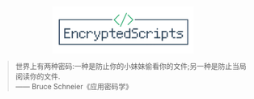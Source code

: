 <p align="center"><img align="center" width="280" src="./.github/logo.svg"/></p>

> 世界上有两种密码:一种是防止你的小妹妹偷看你的文件;另一种是防止当局阅读你的文件.</br>—— Bruce Schneier《应用密码学》
